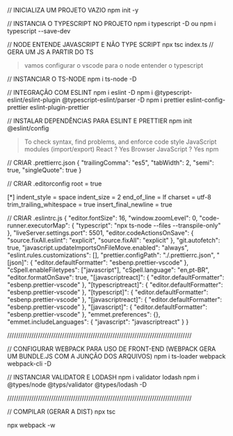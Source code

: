 // INICIALIZA UM PROJETO VAZIO
npm init -y

// INSTANCIA O TYPESCRIPT NO PROJETO
npm i typescript -D
ou
npm i typescript --save-dev

// NODE ENTENDE JAVASCRIPT E NÃO TYPE SCRIPT
npx tsc index.ts  // GERA UM JS A PARTIR DO TS
> vamos configurar o vscode para o node entender o typescript

// INSTANCIAR O TS-NODE
npm i ts-node -D

// INTEGRAÇÃO COM ESLINT
npm i eslint -D
npm i @typescript-eslint/eslint-plugin @typescript-eslint/parser -D
npm i prettier eslint-config-prettier eslint-plugin-prettier

// INSTALAR DEPENDÊNCIAS PARA ESLINT E PRETTIER
npm init @eslint/config
  > To check syntax, find problems, and enforce code style
  > JavaScript modules (import/export)
  > React
  ? Yes
  > Browser
  > JavaScript
  ? Yes
  > npm

// CRIAR .prettierrc.json
  {
      "trailingComma": "es5",
      "tabWidth": 2,
      "semi": true,
      "singleQuote": true
  }

// CRIAR .editorconfig
  root = true

  [*]
  indent_style = space
  indent_size = 2
  end_of_line = lf
  charset = utf-8
  trim_trailing_whitespace = true
  insert_final_newline = true

// CRIAR .eslintrc.js
{
  "editor.fontSize": 16,
  "window.zoomLevel": 0,
  "code-runner.executorMap": {
    "typescript": "npx ts-node --files --transpile-only"
  },
  "liveServer.settings.port": 5501,
  "editor.codeActionsOnSave": {
    "source.fixAll.eslint": "explicit",
    "source.fixAll": "explicit"
  },
  "git.autofetch": true,
  "javascript.updateImportsOnFileMove.enabled": "always",
  "eslint.rules.customizations": [],
  "prettier.configPath": "./.prettierrc.json",
  "[json]": {
    "editor.defaultFormatter": "esbenp.prettier-vscode"
  },
  "cSpell.enableFiletypes": ["javascript"],
  "cSpell.language": "en,pt-BR",
  "editor.formatOnSave": true,
  "[javascriptreact]": {
    "editor.defaultFormatter": "esbenp.prettier-vscode"
  },
  "[typescriptreact]": {
    "editor.defaultFormatter": "esbenp.prettier-vscode"
  },
  "[typescript]": {
    "editor.defaultFormatter": "esbenp.prettier-vscode"
  },
  "[javascriptreact]": {
    "editor.defaultFormatter": "esbenp.prettier-vscode"
  },
  "[javascript]": {
    "editor.defaultFormatter": "esbenp.prettier-vscode"
  },
  "emmet.preferences": {},
  "emmet.includeLanguages": {
    "javascript": "javascriptreact"
  }
}

////////////////////////////////////////////////////////////////////////////////////

// CONFIGURAR WEBPACK PARA USO DE FRONT-END (WEBPACK GERA UM BUNDLE.JS COM A JUNÇÃO DOS ARQUIVOS)
npm i ts-loader webpack webpack-cli -D

// INSTANCIAR VALIDATOR E LODASH
npm i validator lodash
npm i @types/node @typs/validator @types/lodash -D

////////////////////////////////////////////////////////////////////////////////////

// COMPILAR (GERAR A DIST)
npx tsc

npx webpack -w
